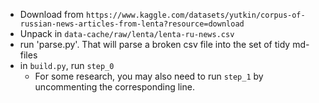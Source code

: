 * Download from `https://www.kaggle.com/datasets/yutkin/corpus-of-russian-news-articles-from-lenta?resource=download`
* Unpack in `data-cache/raw/lenta/lenta-ru-news.csv`
* run 'parse.py'. That will parse a broken csv file into the set of tidy md-files
* in `build.py`, run `step_0`
  * For some research, you may also need to run `step_1` by uncommenting the corresponding line.
 